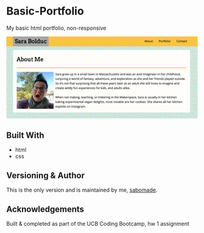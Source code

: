 # Basic-Portfolio
My basic html portfolio, non-responsive

![Image of Basic Portfolio](assets/img/basic-portfolio.png)

## Built With
* html
* css

## Versioning & Author
This is the only version and is maintained by me, [sabomade](https://github.com/sabomade).

## Acknowledgements
Built & completed as part of the UCB Coding Bootcamp, hw 1 assignment
